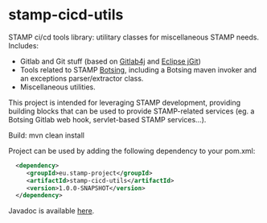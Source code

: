 # stamp-cicd-utils
STAMP ci/cd tools library: utilitary classes for miscellaneous STAMP needs.
Includes:
* Gitlab and Git stuff (based on [Gitlab4j](https://github.com/gmessner/gitlab4j-api) and [Eclipse jGit](https://www.eclipse.org/jgit/))
* Tools related to STAMP [Botsing](https://github.com/STAMP-project/botsing), including a Botsing maven invoker and an exceptions parser/extractor class.
* Miscellaneous utilities.

This project is intended for leveraging STAMP development, providing building blocks that can be used to provide STAMP-related services (eg. a Botsing Gitlab web hook, servlet-based STAMP services...).

Build: mvn clean install

Project can be used by adding the following dependency to your pom.xml:

```xml
  <dependency>
     <groupId>eu.stamp-project</groupId>
     <artifactId>stamp-cicd-utils</artifactId>
     <version>1.0.0-SNAPSHOT</version>
  </dependency>
```

Javadoc is available [here](doc/apidocs/index.html).
